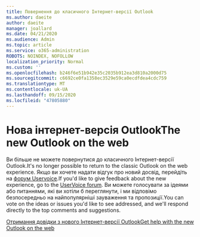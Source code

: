```yaml
---
title: Повернення до класичного Інтернет-версії Outlook
ms.author: daeite
author: daeite
manager: joallard
ms.date: 04/21/2020
ms.audience: Admin
ms.topic: article
ms.service: o365-administration
ROBOTS: NOINDEX, NOFOLLOW
localization_priority: Normal
ms.custom: ''
ms.openlocfilehash: b246f6e51b942e35c2035b912ea3d810a2000d75
ms.sourcegitcommit: c6692ce0fa1358ec3529e59ca0ecdfdea4cdc759
ms.translationtype: MT
ms.contentlocale: uk-UA
ms.lasthandoff: 09/15/2020
ms.locfileid: "47805880"
---
```

# <a name="the-new-outlook-on-the-web"></a><span data-ttu-id="972a1-102">Нова інтернет-версія Outlook</span><span class="sxs-lookup"><span data-stu-id="972a1-102">The new Outlook on the web</span></span>

<span data-ttu-id="972a1-103">Ви більше не можете повернутися до класичного Інтернет-версії Outlook.</span><span class="sxs-lookup"><span data-stu-id="972a1-103">It's no longer possible to return to the classic Outlook on the web experience.</span></span> <span data-ttu-id="972a1-104">Якщо ви хочете надати відгук про новий досвід, перейдіть на [форум Uservoice](https://go.microsoft.com/fwlink/?linkid=2103182).</span><span class="sxs-lookup"><span data-stu-id="972a1-104">If you'd like to give feedback about the new experience, go to the [UserVoice forum](https://go.microsoft.com/fwlink/?linkid=2103182).</span></span> <span data-ttu-id="972a1-105">Ви можете голосувати за ідеями або питаннями, які ви хотіли б переглянути, і ми відповімо безпосередньо на найпопулярніші зауваження та пропозиції.</span><span class="sxs-lookup"><span data-stu-id="972a1-105">You can vote on the ideas or issues you'd like to see addressed, and we'll respond directly to the top comments and suggestions.</span></span>

[<span data-ttu-id="972a1-106">Отримання довідки з нового Інтернет-версії Outlook</span><span class="sxs-lookup"><span data-stu-id="972a1-106">Get help with the new Outlook on the web</span></span>](https://support.office.com/article/017014cd-2ad0-41ab-8473-6bd8c349d4f8)